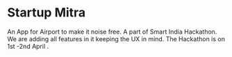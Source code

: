 
# Startup Mitra

An App for Airport to make it noise free. A part of Smart India Hackathon.
We are adding all features in it keeping the UX in mind.
The Hackathon is on 1st -2nd April . 





